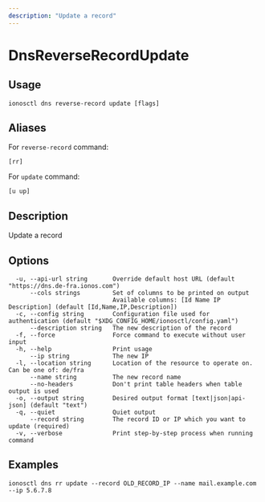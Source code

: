 ```yaml
---
description: "Update a record"
---
```


# DnsReverseRecordUpdate

## Usage

```text
ionosctl dns reverse-record update [flags]
```

## Aliases

For `reverse-record` command:

```text
[rr]
```

For `update` command:

```text
[u up]
```

## Description

Update a record

## Options

```text
  -u, --api-url string       Override default host URL (default "https://dns.de-fra.ionos.com")
      --cols strings         Set of columns to be printed on output 
                             Available columns: [Id Name IP Description] (default [Id,Name,IP,Description])
  -c, --config string        Configuration file used for authentication (default "$XDG_CONFIG_HOME/ionosctl/config.yaml")
      --description string   The new description of the record
  -f, --force                Force command to execute without user input
  -h, --help                 Print usage
      --ip string            The new IP
  -l, --location string      Location of the resource to operate on. Can be one of: de/fra
      --name string          The new record name
      --no-headers           Don't print table headers when table output is used
  -o, --output string        Desired output format [text|json|api-json] (default "text")
  -q, --quiet                Quiet output
      --record string        The record ID or IP which you want to update (required)
  -v, --verbose              Print step-by-step process when running command
```

## Examples

```text
ionosctl dns rr update --record OLD_RECORD_IP --name mail.example.com --ip 5.6.7.8
```

